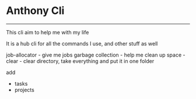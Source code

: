 # Anthony Cli
---
This cli aim to help me with my life

It is a hub cli for all the commands I use, and other stuff as well

job-allocator  - give me jobs
garbage collection - help me clean up space
    - clear - clear directory, take everything and put it in one folder

add
- tasks
- projects


